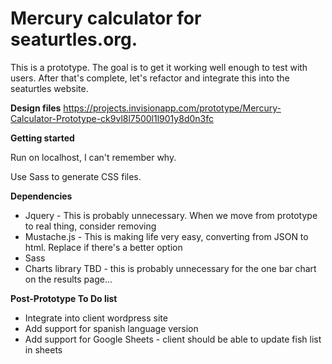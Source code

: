 # Mercury calculator for seaturtles.org.

This is a prototype. The goal is to get it working well enough to test with users. After that's complete, let's refactor and integrate this into the seaturtles website.

**Design files**
https://projects.invisionapp.com/prototype/Mercury-Calculator-Prototype-ck9vl8l7500l1l901y8d0n3fc

**Getting started**

Run on localhost, I can't remember why.

Use Sass to generate CSS files.

**Dependencies**

* Jquery - This is probably unnecessary. When we move from prototype to real thing, consider removing
* Mustache.js - This is making life very easy, converting from JSON to html. Replace if there's a better option
* Sass
* Charts library TBD - this is probably unnecessary for the one bar chart on the results page...

**Post-Prototype To Do list**

* Integrate into client wordpress site
* Add support for spanish language version
* Add support for Google Sheets - client should be able to update fish list in sheets
